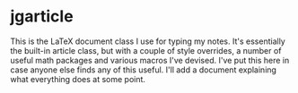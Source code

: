 # jgarticle

This is the LaTeX document class I use for typing my notes. It's essentially
the built-in article class, but with a couple of style overrides, a number of
useful math packages and various macros I've devised. I've put this here in
case anyone else finds any of this useful. I'll add a document explaining what everything does at some point.
